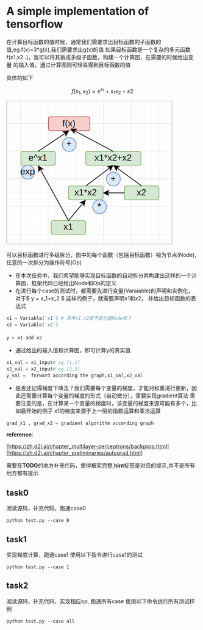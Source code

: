 
# A simple implementation of tensorflow

在计算目标函数的值时候，通常我们需要求出目标函数的子函数的值,eg.f(x)=3*g(x),我们需要求出g(x)的值
如果目标函数是一个复杂的多元函数f(x1,x2..)，我可以将其拆成多级子函数，构建一个计算图，在需要的时候给出变量
的输入值，通过计算图则可轻易得到目标函数的值

具体的如下

$$
f(x_1,x_2) = e^{x_1}+ x_1x_2 + x2 
$$


![image](./assets/image.png)

可以目标函数进行多级拆分，图中的每个函数（包括目标函数）视为节点(Node),任意的一次拆分为操作符号(Op)
- 在本次任务中，我们希望能够实现目标函数的自动拆分并构建出这样的一个计算图，框架代码已经给出Node和Op的定义
- 在进行每个case的测试时，都需要先进行变量(Varaiable)的声明和实例化，对于$ y = x_1+x_2 $ 这样的例子，就需要声明x1和x2， 并给出目标函数的表达式
```python
x1 = Variable('x1') # 思考x1,x2是不是也是Node呢？
x2 = Variable('x2')

y = x1 add x2
```
- 通过给出的输入值和计算图，即可计算y的真实值
```python
x1_val = x1_input# eg.[1,1]
x2_val = x2_input# eg.[2,2]
y_val =  forward according the graph,x1_val,x2_val
```
- 是否还记得梯度下降法？我们需要每个变量的梯度，才能对权重进行更新，因此还需要计算每个变量的梯度的形式（自动微分），需要实现gradient算法
需要注意的是，在计算某一个变量的梯度时，该变量的梯度来源可能有多个，比如最开始的例子 x1的梯度来源于上一层的指数运算和乘法运算
```python
grad_x1 , grad_x2 = gradient algorithm according graph
````
**reference**:

[https://zh.d2l.ai/chapter_multilayer-perceptrons/backprop.html]
[https://zh.d2l.ai/chapter_preliminaries/autograd.html]

需要在**TODO**的地方补充代码，使得框架完整,**hint**标签是对应的提示,并不是所有地方都有提示
## task0
阅读源码，补充代码，跑通case0
```shell
python test.py --case 0
```
## task1 
实现梯度计算，跑通case1
使用以下指令进行case1的测试
```shell
python test.py --case 1
```
## task2
阅读源码，补充代码，实现相应op, 跑通所有case
使用以下命令运行所有测试样例
```shell
python test.py --case all
```